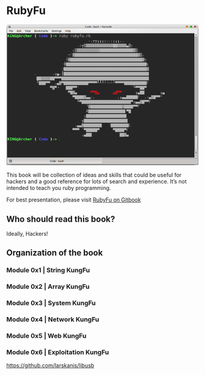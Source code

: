 # RubyFu

![Wireshark](images/other/rubyfu.png)



This book will be collection of ideas and skills that could be useful for hackers and a good reference for lots of search and experience. It’s not intended to teach you ruby programming.

For best presentation, please visit [RubyFu on Gitbook](http://kingsabri.gitbooks.io/rubyfu/content/)

## Who should read this book?
Ideally, Hackers!

## Organization of the book
### Module 0x1 | String KungFu
### Module 0x2 | Array KungFu
### Module 0x3 | System KungFu
### Module 0x4 | Network KungFu
### Module 0x5 | Web KungFu
### Module 0x6 | Exploitation KungFu



https://github.com/larskanis/libusb




